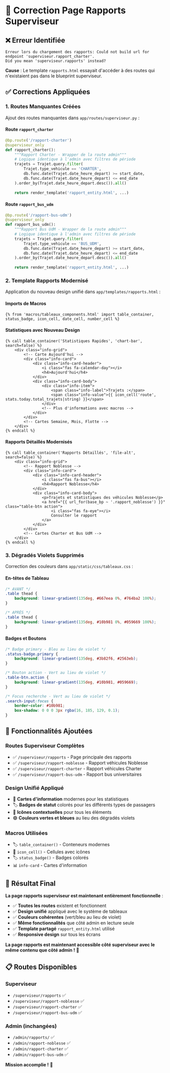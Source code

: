 # 🔧 Correction Page Rapports Superviseur

## ❌ **Erreur Identifiée**

```
Erreur lors du chargement des rapports: Could not build url for endpoint 'superviseur.rapport_charter'. 
Did you mean 'superviseur.rapports' instead?
```

**Cause** : Le template `rapports.html` essayait d'accéder à des routes qui n'existaient pas dans le blueprint superviseur.

## ✅ **Corrections Appliquées**

### **1. Routes Manquantes Créées**

Ajout des routes manquantes dans `app/routes/superviseur.py` :

#### **Route `rapport_charter`**
```python
@bp.route('/rapport-charter')
@superviseur_only
def rapport_charter():
    """Rapport Charter - Wrapper de la route admin"""
    # Logique identique à l'admin avec filtres de période
    trajets = Trajet.query.filter(
        Trajet.type_vehicule == 'CHARTER',
        db.func.date(Trajet.date_heure_depart) >= start_date,
        db.func.date(Trajet.date_heure_depart) <= end_date
    ).order_by(Trajet.date_heure_depart.desc()).all()
    
    return render_template('rapport_entity.html', ...)
```

#### **Route `rapport_bus_udm`**
```python
@bp.route('/rapport-bus-udm')
@superviseur_only
def rapport_bus_udm():
    """Rapport Bus UdM - Wrapper de la route admin"""
    # Logique identique à l'admin avec filtres de période
    trajets = Trajet.query.filter(
        Trajet.type_vehicule == 'BUS_UDM',
        db.func.date(Trajet.date_heure_depart) >= start_date,
        db.func.date(Trajet.date_heure_depart) <= end_date
    ).order_by(Trajet.date_heure_depart.desc()).all()
    
    return render_template('rapport_entity.html', ...)
```

### **2. Template Rapports Modernisé**

Application du nouveau design unifié dans `app/templates/rapports.html` :

#### **Imports de Macros**
```jinja2
{% from 'macros/tableaux_components.html' import table_container, status_badge, icon_cell, date_cell, number_cell %}
```

#### **Statistiques avec Nouveau Design**
```jinja2
{% call table_container('Statistiques Rapides', 'chart-bar', search=false) %}
    <div class="info-grid">
        <!-- Carte Aujourd'hui -->
        <div class="info-card">
            <div class="info-card-header">
                <i class="fas fa-calendar-day"></i>
                <h4>Aujourd'hui</h4>
            </div>
            <div class="info-card-body">
                <div class="info-item">
                    <span class="info-label">Trajets :</span>
                    <span class="info-value">{{ icon_cell('route', stats.today.total_trajets|string) }}</span>
                </div>
                <!-- Plus d'informations avec macros -->
            </div>
        </div>
        <!-- Cartes Semaine, Mois, Flotte -->
    </div>
{% endcall %}
```

#### **Rapports Détaillés Modernisés**
```jinja2
{% call table_container('Rapports Détaillés', 'file-alt', search=false) %}
    <div class="info-grid">
        <!-- Rapport Noblesse -->
        <div class="info-card">
            <div class="info-card-header">
                <i class="fas fa-bus"></i>
                <h4>Rapport Noblesse</h4>
            </div>
            <div class="info-card-body">
                <p>Trajets et statistiques des véhicules Noblesse</p>
                <a href="{{ url_for(base_bp ~ '.rapport_noblesse') }}" class="table-btn action">
                    <i class="fas fa-eye"></i>
                    Consulter le rapport
                </a>
            </div>
        </div>
        <!-- Cartes Charter et Bus UdM -->
    </div>
{% endcall %}
```

### **3. Dégradés Violets Supprimés**

Correction des couleurs dans `app/static/css/tableaux.css` :

#### **En-têtes de Tableau**
```css
/* AVANT */
.table thead {
    background: linear-gradient(135deg, #667eea 0%, #764ba2 100%);
}

/* APRÈS */
.table thead {
    background: linear-gradient(135deg, #10b981 0%, #059669 100%);
}
```

#### **Badges et Boutons**
```css
/* Badge primary - Bleu au lieu de violet */
.status-badge.primary {
    background: linear-gradient(135deg, #3b82f6, #2563eb);
}

/* Bouton action - Vert au lieu de violet */
.table-btn.action {
    background: linear-gradient(135deg, #10b981, #059669);
}

/* Focus recherche - Vert au lieu de violet */
.search-input:focus {
    border-color: #10b981;
    box-shadow: 0 0 0 3px rgba(16, 185, 129, 0.1);
}
```

## 🎯 **Fonctionnalités Ajoutées**

### **Routes Superviseur Complètes**
- ✅ `/superviseur/rapports` - Page principale des rapports
- ✅ `/superviseur/rapport-noblesse` - Rapport véhicules Noblesse
- ✅ `/superviseur/rapport-charter` - Rapport véhicules Charter
- ✅ `/superviseur/rapport-bus-udm` - Rapport bus universitaires

### **Design Unifié Appliqué**
- 🎨 **Cartes d'information** modernes pour les statistiques
- 🏷️ **Badges de statut** colorés pour les différents types de passagers
- 🎨 **Icônes contextuelles** pour tous les éléments
- 🟢 **Couleurs vertes et bleues** au lieu des dégradés violets

### **Macros Utilisées**
- 🏷️ `table_container()` - Conteneurs modernes
- 🎨 `icon_cell()` - Cellules avec icônes
- 🏷️ `status_badge()` - Badges colorés
- 📊 `info-card` - Cartes d'information

## 🚀 **Résultat Final**

**La page rapports superviseur est maintenant entièrement fonctionnelle** :

- ✅ **Toutes les routes** existent et fonctionnent
- ✅ **Design unifié** appliqué avec le système de tableaux
- ✅ **Couleurs cohérentes** (vert/bleu au lieu de violet)
- ✅ **Même fonctionnalités** que côté admin en lecture seule
- ✅ **Template partagé** `rapport_entity.html` utilisé
- ✅ **Responsive design** sur tous les écrans

**La page rapports est maintenant accessible côté superviseur avec le même contenu que côté admin !** 🎉

## 📋 **Routes Disponibles**

### **Superviseur**
- `/superviseur/rapports` ✅
- `/superviseur/rapport-noblesse` ✅
- `/superviseur/rapport-charter` ✅
- `/superviseur/rapport-bus-udm` ✅

### **Admin** (inchangées)
- `/admin/rapports/` ✅
- `/admin/rapport-noblesse` ✅
- `/admin/rapport-charter` ✅
- `/admin/rapport-bus-udm` ✅

**Mission accomplie !** 🎯
